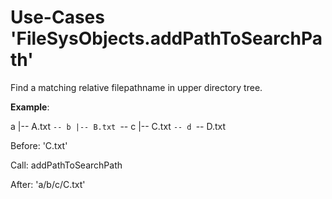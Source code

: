 Use-Cases 'FileSysObjects.addPathToSearchPath'
==============================================

Find a matching relative filepathname in upper directory
tree. 

**Example**:

  a
  |-- A.txt
  `-- b
      |-- B.txt
      `-- c
          |-- C.txt
          `-- d
              `-- D.txt


Before: 'C.txt'

Call:   addPathToSearchPath

After:  'a/b/c/C.txt'

